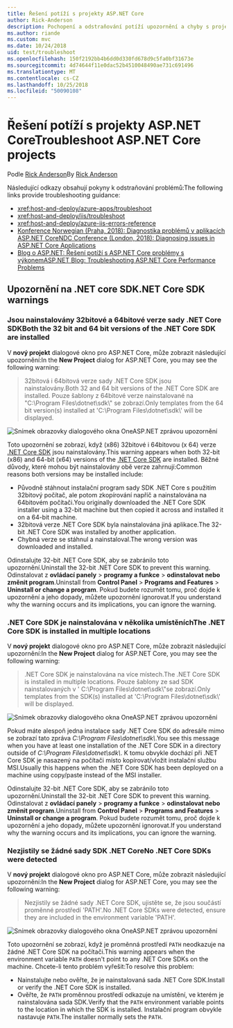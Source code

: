 ```yaml
---
title: Řešení potíží s projekty ASP.NET Core
author: Rick-Anderson
description: Pochopení a odstraňování potíží upozornění a chyby s projekty ASP.NET Core.
ms.author: riande
ms.custom: mvc
ms.date: 10/24/2018
uid: test/troubleshoot
ms.openlocfilehash: 150f2192bb4b6dd0d330fd678d9c5fa0bf31673e
ms.sourcegitcommit: 4d74644f11e0dac52b4510048490ae731c691496
ms.translationtype: MT
ms.contentlocale: cs-CZ
ms.lasthandoff: 10/25/2018
ms.locfileid: "50090108"
---
```

# <a name="troubleshoot-aspnet-core-projects"></a><span data-ttu-id="2b252-103">Řešení potíží s projekty ASP.NET Core</span><span class="sxs-lookup"><span data-stu-id="2b252-103">Troubleshoot ASP.NET Core projects</span></span>

<span data-ttu-id="2b252-104">Podle [Rick Anderson](https://twitter.com/RickAndMSFT)</span><span class="sxs-lookup"><span data-stu-id="2b252-104">By [Rick Anderson](https://twitter.com/RickAndMSFT)</span></span>

<span data-ttu-id="2b252-105">Následující odkazy obsahují pokyny k odstraňování problémů:</span><span class="sxs-lookup"><span data-stu-id="2b252-105">The following links provide troubleshooting guidance:</span></span>

* <xref:host-and-deploy/azure-apps/troubleshoot>
* <xref:host-and-deploy/iis/troubleshoot>
* <xref:host-and-deploy/azure-iis-errors-reference>
* [<span data-ttu-id="2b252-106">Konference Norwegian (Praha, 2018): Diagnostika problémů v aplikacích ASP.NET Core</span><span class="sxs-lookup"><span data-stu-id="2b252-106">NDC Conference (London, 2018): Diagnosing issues in ASP.NET Core Applications</span></span>](https://www.youtube.com/watch?v=RYI0DHoIVaA)
* [<span data-ttu-id="2b252-107">Blog o ASP.NET: Řešení potíží s ASP.NET Core problémy s výkonem</span><span class="sxs-lookup"><span data-stu-id="2b252-107">ASP.NET Blog: Troubleshooting ASP.NET Core Performance Problems</span></span>](https://blogs.msdn.microsoft.com/webdev/2018/05/23/asp-net-core-performance-improvements/)

## <a name="net-core-sdk-warnings"></a><span data-ttu-id="2b252-108">Upozornění na .NET core SDK</span><span class="sxs-lookup"><span data-stu-id="2b252-108">.NET Core SDK warnings</span></span>

### <a name="both-the-32-bit-and-64-bit-versions-of-the-net-core-sdk-are-installed"></a><span data-ttu-id="2b252-109">Jsou nainstalovány 32bitové a 64bitové verze sady .NET Core SDK</span><span class="sxs-lookup"><span data-stu-id="2b252-109">Both the 32 bit and 64 bit versions of the .NET Core SDK are installed</span></span>

<span data-ttu-id="2b252-110">V **nový projekt** dialogové okno pro ASP.NET Core, může zobrazit následující upozornění:</span><span class="sxs-lookup"><span data-stu-id="2b252-110">In the **New Project** dialog for ASP.NET Core, you may see the following warning:</span></span>

> <span data-ttu-id="2b252-111">32bitová i 64bitová verze sady .NET Core SDK jsou nainstalovány.</span><span class="sxs-lookup"><span data-stu-id="2b252-111">Both 32 and 64 bit versions of the .NET Core SDK are installed.</span></span> <span data-ttu-id="2b252-112">Pouze šablony z 64bitové verze nainstalované na "C:\\Program Files\\dotnet\\sdk\\" se zobrazí.</span><span class="sxs-lookup"><span data-stu-id="2b252-112">Only templates from the 64 bit version(s) installed at 'C:\\Program Files\\dotnet\\sdk\\' will be displayed.</span></span>

![Snímek obrazovky dialogového okna OneASP.NET zprávou upozornění](troubleshoot/_static/both32and64bit.png)

<span data-ttu-id="2b252-114">Toto upozornění se zobrazí, když (x86) 32bitové i 64bitovou (x 64) verze [.NET Core SDK](https://www.microsoft.com/net/download/all) jsou nainstalovány.</span><span class="sxs-lookup"><span data-stu-id="2b252-114">This warning appears when both 32-bit (x86) and 64-bit (x64) versions of the [.NET Core SDK](https://www.microsoft.com/net/download/all) are installed.</span></span> <span data-ttu-id="2b252-115">Běžné důvody, které mohou být nainstalovány obě verze zahrnují:</span><span class="sxs-lookup"><span data-stu-id="2b252-115">Common reasons both versions may be installed include:</span></span>

* <span data-ttu-id="2b252-116">Původně stáhnout instalační program sady SDK .NET Core s použitím 32bitový počítač, ale potom zkopírování napříč a nainstalována na 64bitovém počítači.</span><span class="sxs-lookup"><span data-stu-id="2b252-116">You originally downloaded the .NET Core SDK installer using a 32-bit machine but then copied it across and installed it on a 64-bit machine.</span></span>
* <span data-ttu-id="2b252-117">32bitová verze .NET Core SDK byla nainstalována jiná aplikace.</span><span class="sxs-lookup"><span data-stu-id="2b252-117">The 32-bit .NET Core SDK was installed by another application.</span></span>
* <span data-ttu-id="2b252-118">Chybná verze se stáhnul a nainstaloval.</span><span class="sxs-lookup"><span data-stu-id="2b252-118">The wrong version was downloaded and installed.</span></span>

<span data-ttu-id="2b252-119">Odinstalujte 32-bit .NET Core SDK, aby se zabránilo toto upozornění.</span><span class="sxs-lookup"><span data-stu-id="2b252-119">Uninstall the 32-bit .NET Core SDK to prevent this warning.</span></span> <span data-ttu-id="2b252-120">Odinstalovat z **ovládací panely** > **programy a funkce** > **odinstalovat nebo změnit program**.</span><span class="sxs-lookup"><span data-stu-id="2b252-120">Uninstall from **Control Panel** > **Programs and Features** > **Uninstall or change a program**.</span></span> <span data-ttu-id="2b252-121">Pokud budete rozumět tomu, proč dojde k upozornění a jeho dopady, můžete upozornění ignorovat.</span><span class="sxs-lookup"><span data-stu-id="2b252-121">If you understand why the warning occurs and its implications, you can ignore the warning.</span></span>

### <a name="the-net-core-sdk-is-installed-in-multiple-locations"></a><span data-ttu-id="2b252-122">.NET Core SDK je nainstalována v několika umístěních</span><span class="sxs-lookup"><span data-stu-id="2b252-122">The .NET Core SDK is installed in multiple locations</span></span>

<span data-ttu-id="2b252-123">V **nový projekt** dialogové okno pro ASP.NET Core, může zobrazit následující upozornění:</span><span class="sxs-lookup"><span data-stu-id="2b252-123">In the **New Project** dialog for ASP.NET Core, you may see the following warning:</span></span>

> <span data-ttu-id="2b252-124">.NET Core SDK je nainstalována na více místech.</span><span class="sxs-lookup"><span data-stu-id="2b252-124">The .NET Core SDK is installed in multiple locations.</span></span> <span data-ttu-id="2b252-125">Pouze šablony ze sad SDK nainstalovaných v ' C:\\Program Files\\dotnet\\sdk\\"se zobrazí.</span><span class="sxs-lookup"><span data-stu-id="2b252-125">Only templates from the SDK(s) installed at 'C:\\Program Files\\dotnet\\sdk\\' will be displayed.</span></span>

![Snímek obrazovky dialogového okna OneASP.NET zprávou upozornění](troubleshoot/_static/multiplelocations.png)

<span data-ttu-id="2b252-127">Pokud máte alespoň jedna instalace sady .NET Core SDK do adresáře mimo se zobrazí tato zpráva *C:\\Program Files\\dotnet\\sdk\\*.</span><span class="sxs-lookup"><span data-stu-id="2b252-127">You see this message when you have at least one installation of the .NET Core SDK in a directory outside of *C:\\Program Files\\dotnet\\sdk\\*.</span></span> <span data-ttu-id="2b252-128">K tomu obvykle dochází při .NET Core SDK je nasazený na počítači místo kopírovat/vložit instalační službu MSI.</span><span class="sxs-lookup"><span data-stu-id="2b252-128">Usually this happens when the .NET Core SDK has been deployed on a machine using copy/paste instead of the MSI installer.</span></span>

<span data-ttu-id="2b252-129">Odinstalujte 32-bit .NET Core SDK, aby se zabránilo toto upozornění.</span><span class="sxs-lookup"><span data-stu-id="2b252-129">Uninstall the 32-bit .NET Core SDK to prevent this warning.</span></span> <span data-ttu-id="2b252-130">Odinstalovat z **ovládací panely** > **programy a funkce** > **odinstalovat nebo změnit program**.</span><span class="sxs-lookup"><span data-stu-id="2b252-130">Uninstall from **Control Panel** > **Programs and Features** > **Uninstall or change a program**.</span></span> <span data-ttu-id="2b252-131">Pokud budete rozumět tomu, proč dojde k upozornění a jeho dopady, můžete upozornění ignorovat.</span><span class="sxs-lookup"><span data-stu-id="2b252-131">If you understand why the warning occurs and its implications, you can ignore the warning.</span></span>

### <a name="no-net-core-sdks-were-detected"></a><span data-ttu-id="2b252-132">Nezjistily se žádné sady SDK .NET Core</span><span class="sxs-lookup"><span data-stu-id="2b252-132">No .NET Core SDKs were detected</span></span>

<span data-ttu-id="2b252-133">V **nový projekt** dialogové okno pro ASP.NET Core, může zobrazit následující upozornění:</span><span class="sxs-lookup"><span data-stu-id="2b252-133">In the **New Project** dialog for ASP.NET Core, you may see the following warning:</span></span>

> <span data-ttu-id="2b252-134">Nezjistily se žádné sady .NET Core SDK, ujistěte se, že jsou součástí proměnné prostředí 'PATH'.</span><span class="sxs-lookup"><span data-stu-id="2b252-134">No .NET Core SDKs were detected, ensure they are included in the environment variable 'PATH'.</span></span>

![Snímek obrazovky dialogového okna OneASP.NET zprávou upozornění](troubleshoot/_static/NoNetCore.png)

<span data-ttu-id="2b252-136">Toto upozornění se zobrazí, když je proměnná prostředí `PATH` neodkazuje na žádné .NET Core SDK na počítači.</span><span class="sxs-lookup"><span data-stu-id="2b252-136">This warning appears when the environment variable `PATH` doesn't point to any .NET Core SDKs on the machine.</span></span> <span data-ttu-id="2b252-137">Chcete-li tento problém vyřešit:</span><span class="sxs-lookup"><span data-stu-id="2b252-137">To resolve this problem:</span></span>

* <span data-ttu-id="2b252-138">Nainstalujte nebo ověřte, že je nainstalovaná sada .NET Core SDK.</span><span class="sxs-lookup"><span data-stu-id="2b252-138">Install or verify the .NET Core SDK is installed.</span></span>
* <span data-ttu-id="2b252-139">Ověřte, že `PATH` proměnnou prostředí odkazuje na umístění, ve kterém je nainstalována sada SDK.</span><span class="sxs-lookup"><span data-stu-id="2b252-139">Verify that the `PATH` environment variable points to the location in which the SDK is installed.</span></span> <span data-ttu-id="2b252-140">Instalační program obvykle nastavuje `PATH`.</span><span class="sxs-lookup"><span data-stu-id="2b252-140">The installer normally sets the `PATH`.</span></span>
